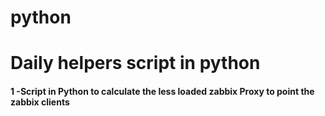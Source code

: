 # python
# Daily helpers script in python
#### 1 -Script in Python to calculate the less loaded zabbix Proxy to point the zabbix clients

